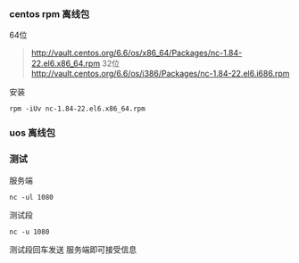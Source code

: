

### centos rpm 离线包

64位
> http://vault.centos.org/6.6/os/x86_64/Packages/nc-1.84-22.el6.x86_64.rpm
32位
> http://vault.centos.org/6.6/os/i386/Packages/nc-1.84-22.el6.i686.rpm

安装
```
rpm -iUv nc-1.84-22.el6.x86_64.rpm
```

### uos 离线包


### 测试

服务端 
```
nc -ul 1080
```

测试段
```
nc -u 1080
```

测试段回车发送 服务端即可接受信息



